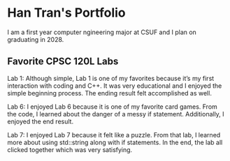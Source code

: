 
# Han Tran's Portfolio

I am a first year computer ngineering major at CSUF and I plan on graduating in 2028.

## Favorite CPSC 120L Labs

Lab 1:
Although simple, Lab 1 is one of my favorites because it’s my first interaction with coding and C++. It was very educational and I enjoyed the simple beginning process. The ending result felt accomplished as well.

Lab 6:
I enjoyed Lab 6 because it is one of my favorite card games. From the code, I learned about the danger of a messy if statement. Additionally, I enjoyed the end result.

Lab 7:
I enjoyed Lab 7 because it felt like a puzzle. From that lab, I learned more about using std::string along with if statements. In the end, the lab all clicked together which was very satisfying.

